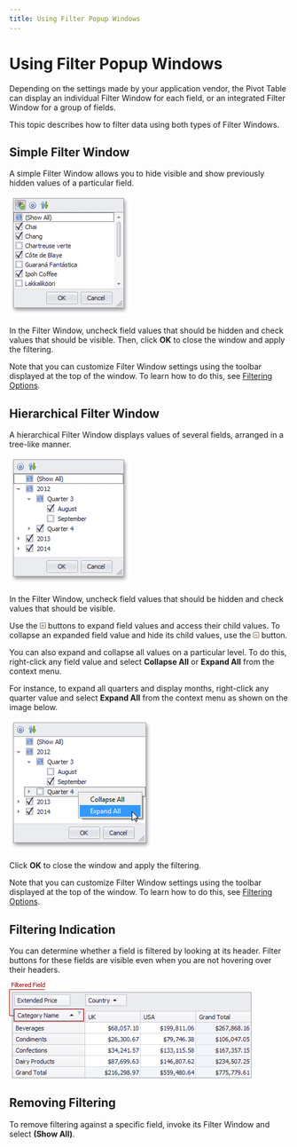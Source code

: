 ```yaml
---
title: Using Filter Popup Windows
---
```

# Using Filter Popup Windows
Depending on the settings made by your application vendor, the Pivot Table can display an individual Filter Window for each field, or an integrated Filter Window for a group of fields.

This topic describes how to filter data using both types of Filter Windows.

## Simple Filter Window
A simple Filter Window allows you to hide visible and show previously hidden values of a particular field.

![EU_XtraPivotGrid_FilterDropdownStandard](../../../../../images/Img16180.png)

In the Filter Window, uncheck field values that should be hidden and check values that should be visible. Then, click **OK** to close the window and apply the filtering.

Note that you can customize Filter Window settings using the toolbar displayed at the top of the window. To learn how to do this, see [Filtering Options](../../../../../../interface-elements-for-desktop/articles/pivot-table/data-presentation/filter-data/filter-data-by-field-values/filtering-options.md).

## Hierarchical Filter Window
A hierarchical Filter Window displays values of several fields, arranged in a tree-like manner.

![EU_XtraPivotGrid_FilterDropdownHierarchical](../../../../../images/Img16181.png)

In the Filter Window, uncheck field values that should be hidden and check values that should be visible.

Use the ![EU_XtraPivotGrid_ExpandButton](../../../../../images/Img16184.png) buttons to expand field values and access their child values. To collapse an expanded field value and hide its child values, use the ![EU_XtraPivotGrid_CollapseButton](../../../../../images/Img16183.png) button.

You can also expand and collapse all values on a particular level. To do this, right-click any field value and select **Collapse All** or **Expand All** from the context menu.

For instance, to expand all quarters and display months, right-click any quarter value and select **Expand All** from the context menu as shown on the image below.

![EU_XtraPivotGrid_HierarchicalFilterContextMenu](../../../../../images/Img16229.png)

Click **OK** to close the window and apply the filtering.

Note that you can customize Filter Window settings using the toolbar displayed at the top of the window. To learn how to do this, see [Filtering Options](../../../../../../interface-elements-for-desktop/articles/pivot-table/data-presentation/filter-data/filter-data-by-field-values/filtering-options.md).

## Filtering Indication
You can determine whether a field is filtered by looking at its header. Filter buttons for these fields are visible even when you are not hovering over their headers.

![EU_XtraPivotGrid_Filter_FilteredField](../../../../../images/Img7616.png)

## Removing Filtering
To remove filtering against a specific field, invoke its Filter Window and select **(Show All)**.